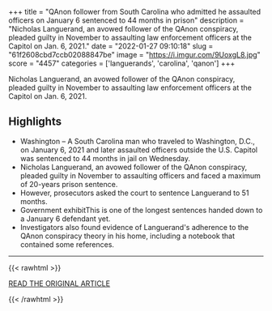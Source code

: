 +++
title = "QAnon follower from South Carolina who admitted he assaulted officers on January 6 sentenced to 44 months in prison"
description = "Nicholas Languerand, an avowed follower of the QAnon conspiracy, pleaded guilty in November to assaulting law enforcement officers at the Capitol on Jan. 6, 2021."
date = "2022-01-27 09:10:18"
slug = "61f2608cbd7ccb02088847be"
image = "https://i.imgur.com/9UoxgL8.jpg"
score = "4457"
categories = ['languerands', 'carolina', 'qanon']
+++

Nicholas Languerand, an avowed follower of the QAnon conspiracy, pleaded guilty in November to assaulting law enforcement officers at the Capitol on Jan. 6, 2021.

## Highlights

- Washington – A South Carolina man who traveled to Washington, D.C., on January 6, 2021 and later assaulted officers outside the U.S. Capitol was sentenced to 44 months in jail on Wednesday.
- Nicholas Languerand, an avowed follower of the QAnon conspiracy, pleaded guilty in November to assaulting officers and faced a maximum of 20-years prison sentence.
- However, prosecutors asked the court to sentence Languerand to 51 months.
- Government exhibitThis is one of the longest sentences handed down to a January 6 defendant yet.
- Investigators also found evidence of Languerand's adherence to the QAnon conspiracy theory in his home, including a notebook that contained some references.

---

{{< rawhtml >}}
  <p class="article-category">
    <a target="_blank" href="https://www.cbsnews.com/news/january-6-nicolas-languerand-qanon-assault-sentence/">READ THE ORIGINAL ARTICLE</a>
  </p>
{{< /rawhtml >}}
